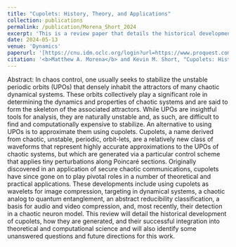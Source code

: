 ```yaml
---
title: "Cupolets: History, Theory, and Applications"
collection: publications
permalink: /publication/Morena_Short_2024
excerpt: 'This is a review paper that details the historical development of cupolets and their successful integration into theoretical and computational science.'
date: 2024-05-13
venue: 'Dynamics'
paperurl: '[https://cnu.idm.oclc.org/login?url=https://www.proquest.com/dissertations-theses/mutual-stabilization-chaotic-systems-through/docview/1548365664/se-2?accountid=10100](https://doi.org/10.3390/dynamics4020022)'
citation: '<b>Matthew A. Morena</b> and Kevin M. Short, "Cupolets: History, Theory, and Applications", Dynamics 4(2), pp 394-424 (2024)'
---
```


Abstract: In chaos control, one usually seeks to stabilize the unstable periodic orbits (UPOs) that densely inhabit the attractors of many chaotic dynamical systems. These orbits collectively play a significant role in determining the dynamics and properties of chaotic systems and are said to form the skeleton of the associated attractors. While UPOs are insightful tools for analysis, they are naturally unstable and, as such, are difficult to find and computationally expensive to stabilize. An alternative to using UPOs is to approximate them using cupolets. Cupolets, a name derived from chaotic, unstable, periodic, orbit-lets, are a relatively new class of waveforms that represent highly accurate approximations to the UPOs of chaotic systems, but which are generated via a particular control scheme that applies tiny perturbations along Poincaré sections. Originally discovered in an application of secure chaotic communications, cupolets have since gone on to play pivotal roles in a number of theoretical and practical applications. These developments include using cupolets as wavelets for image compression, targeting in dynamical systems, a chaotic analog to quantum entanglement, an abstract reducibility classification, a basis for audio and video compression, and, most recently, their detection in a chaotic neuron model. This review will detail the historical development of cupolets, how they are generated, and their successful integration into theoretical and computational science and will also identify some unanswered questions and future directions for this work.
